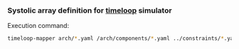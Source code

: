 ### Systolic array definition for [timeloop](https://github.com/Accelergy-Project/accelergy-timeloop-infrastructure) simulator

Execution command:
```bash
timeloop-mapper arch/*.yaml /arch/components/*.yaml ../constraints/*.yaml mapper/*.yaml ../prob/*.yaml -o ../output/ -v 1
```
